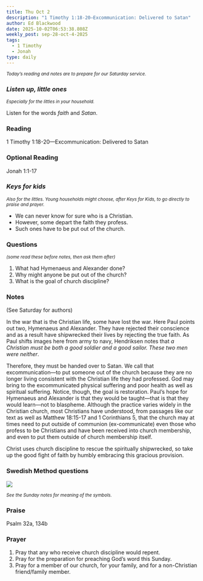 ```yaml
---
title: Thu Oct 2
description: "1 Timothy 1:18-20—Excommunication: Delivered to Satan"
author: Ed Blackwood
date: 2025-10-02T06:53:38.808Z
weekly_post: sep-28-oct-4-2025
tags:
  - 1 Timothy
  - Jonah
type: daily
---
```

<div><small><i>Today’s reading and notes are to prepare for our Saturday service.</i></small></div>

### *Listen up, little ones*

<div><small><i>Especially for the littles in your household.</i></small></div>

Listen for the words *faith* and *Satan*.

### Reading

1 Timothy 1:18-20—Excommunication: Delivered to Satan

### Optional Reading

Jonah 1:1-17

### *Keys for kids*

<div><small><i>Also for the littles. Young households might choose, after Keys for Kids, to go directly to praise and prayer.</i></small></div>

* We can never know for sure who is a Christian.
* However, some depart the faith they profess.
* Such ones have to be put out of the church.

### Questions

<div><small><i>(some read these before notes, then ask them after)</i></small></div>

1. What had Hymenaeus and Alexander done?
2. Why might anyone be put out of the church?
3. What is the goal of church discipline?

### Notes

(See Saturday for authors)	

In the war that is the Christian life, some have lost the war. Here Paul points out two, Hymenaeus and Alexander. They have rejected their conscience and as a result have shipwrecked their lives by rejecting the true faith. As Paul shifts images here from army to navy, Hendriksen notes that *a Christian must be both a good soldier and a good sailor. These two men were neither*.

Therefore, they must be handed over to Satan. We call that excommunication—to put someone out of the church because they are no longer living consistent with the Christian life they had professed. God may bring to the excommunicated physical suffering and poor health as well as spiritual suffering. Notice, though, the goal is restoration. Paul’s hope for Hymenaeus and Alexander is that they would be taught—that is that they would learn—not to blaspheme. Although the practice varies widely in the Christian church, most Christians have understood, from passages like our text as well as Matthew 18:15-17 and 1 Corinthians 5, that the church may at times need to put outside of communion (ex-communicate) even those who profess to be Christians and have been received into church membership, and even to put them outside of church membership itself.

Christ uses church discipline to rescue the spiritually shipwrecked, so take up the good fight of faith by humbly embracing this gracious provision.

### Swedish Method questions

![](/static/img/family_worship_study_ed-swedish_questions.png)

<div><small><i>See the Sunday notes for meaning of the symbols.</i></small></div>

### Praise

Psalm 32a, 134b

### Prayer

1. Pray that any who receive church discipline would repent.
2. Pray for the preparation for preaching God’s word this Sunday.
3. Pray for a member of our church, for your family, and for a non-Christian friend/family member.